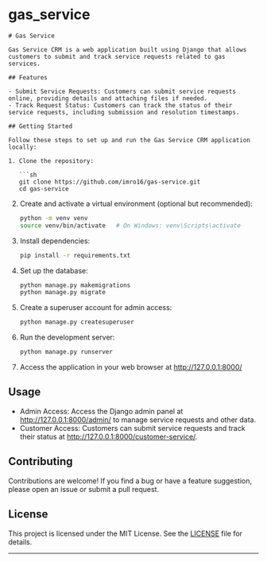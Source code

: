 # gas_service


```
# Gas Service

Gas Service CRM is a web application built using Django that allows customers to submit and track service requests related to gas services.

## Features

- Submit Service Requests: Customers can submit service requests online, providing details and attaching files if needed.
- Track Request Status: Customers can track the status of their service requests, including submission and resolution timestamps.

## Getting Started

Follow these steps to set up and run the Gas Service CRM application locally:

1. Clone the repository:

   ```sh
   git clone https://github.com/imro16/gas-service.git
   cd gas-service
   ```

2. Create and activate a virtual environment (optional but recommended):

   ```sh
   python -m venv venv
   source venv/bin/activate   # On Windows: venv\Scripts\activate
   ```

3. Install dependencies:

   ```sh
   pip install -r requirements.txt
   ```

4. Set up the database:

   ```sh
   python manage.py makemigrations
   python manage.py migrate
   ```

5. Create a superuser account for admin access:

   ```sh
   python manage.py createsuperuser
   ```

6. Run the development server:

   ```sh
   python manage.py runserver
   ```

7. Access the application in your web browser at http://127.0.0.1:8000/

## Usage

- Admin Access: Access the Django admin panel at http://127.0.0.1:8000/admin/ to manage service requests and other data.
- Customer Access: Customers can submit service requests and track their status at http://127.0.0.1:8000/customer-service/.

## Contributing

Contributions are welcome! If you find a bug or have a feature suggestion, please open an issue or submit a pull request.

## License

This project is licensed under the MIT License. See the [LICENSE](LICENSE) file for details.

---

